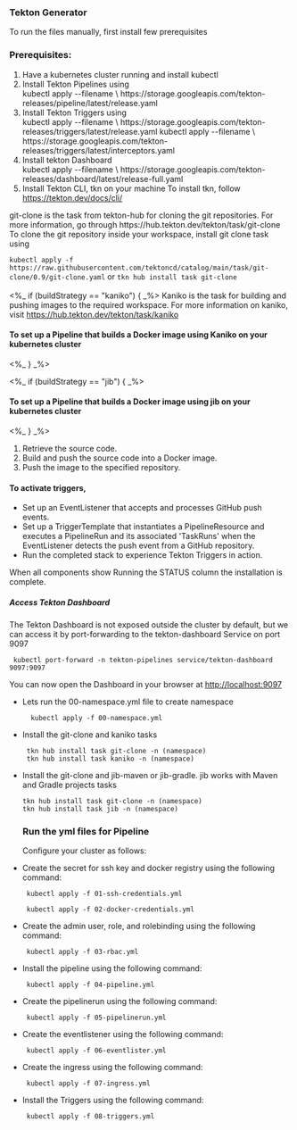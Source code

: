 <h3>Tekton Generator</h3>
To run the files manually, first install few prerequisites<br>
<h3>Prerequisites:</h3>
<ol>
   <li>Have a kubernetes cluster running and install kubectl</li>
   <li>Install Tekton Pipelines using</li>
     kubectl apply --filename \ 
        https://storage.googleapis.com/tekton-releases/pipeline/latest/release.yaml
   <li>Install Tekton Triggers using</li>
     kubectl apply --filename \
        https://storage.googleapis.com/tekton-releases/triggers/latest/release.yaml
     kubectl apply --filename \
        https://storage.googleapis.com/tekton-releases/triggers/latest/interceptors.yaml
   <li>Install tekton Dashboard</li> 
     kubectl apply --filename \
        https://storage.googleapis.com/tekton-releases/dashboard/latest/release-full.yaml
   <li>Install Tekton CLI, tkn on your machine</h3>
To install tkn, follow <a href="https://tekton.dev/docs/cli/">https://tekton.dev/docs/cli/ </a> </li>
</ol>
git-clone is the task from tekton-hub for cloning the git repositories.
For more information, go through https://hub.tekton.dev/tekton/task/git-clone<br>
To clone the git repository inside your workspace, install git clone task using<br>

```kubectl apply -f https://raw.githubusercontent.com/tektoncd/catalog/main/task/git-clone/0.9/git-clone.yaml```
or
```tkn hub install task git-clone```
<br><br>
<%_ if (buildStrategy == "kaniko") { _%>
Kaniko is the task for building and pushing images to the required workspace.
For more information on kaniko, visit https://hub.tekton.dev/tekton/task/kaniko
<h4>To set up a Pipeline that builds a Docker image using Kaniko on your kubernetes cluster</h4>
<%_ } _%>

<%_ if (buildStrategy == "jib") { _%>
<h4>To set up a Pipeline that builds a Docker image using jib on your kubernetes cluster</h4>
<%_ } _%>
<ol>


  <li>Retrieve the source code.</li>
  <li>Build and push the source code into a Docker image.</li>
  <li>Push the image to the specified repository.</li>
</ol>
<h4>To activate triggers, </h4>
<ul>
     <li>Set up an EventListener that accepts and processes GitHub push events.</li>
     <li>Set up a TriggerTemplate that instantiates a PipelineResource and executes a PipelineRun and its associated 'TaskRuns' when the EventListener detects the push event from a GitHub repository.</li>
     <li>Run the completed stack to experience Tekton Triggers in action.</li>
</ul>
When all components show Running the STATUS column the installation is complete.

<h5>Access Tekton Dashboard</h5>
The Tekton Dashboard is not exposed outside the cluster by default, but we can access it by port-forwarding to the tekton-dashboard Service on port 9097
    
     kubectl port-forward -n tekton-pipelines service/tekton-dashboard 9097:9097
     
You can now open the Dashboard in your browser at <a href="http://localhost:9097">http://localhost:9097</a>
<ul>
<li>Lets run the 00-namespace.yml file to create namespace</li>

      kubectl apply -f 00-namespace.yml
     
<li>Install the git-clone and kaniko tasks</li>

     tkn hub install task git-clone -n (namespace)
     tkn hub install task kaniko -n (namespace)

<li>Install the git-clone and jib-maven or jib-gradle. jib works with Maven and Gradle projects tasks</li>
     
    tkn hub install task git-clone -n (namespace)
    tkn hub install task jib -n (namespace)

<h3>Run the yml files for Pipeline</h3>

Configure your cluster as follows:

<li>Create the secret for ssh key and docker registry using the following command:</li>

     kubectl apply -f 01-ssh-credentials.yml
 
     kubectl apply -f 02-docker-credentials.yml
   
<li>Create the admin user, role, and rolebinding using the following command:</li>

     kubectl apply -f 03-rbac.yml
   
<li>Install the pipeline using the following command:</li>

     kubectl apply -f 04-pipeline.yml

<li>Create the pipelinerun using the following command:</li>

     kubectl apply -f 05-pipelinerun.yml

<li>Create the eventlistener using the following command:</li>

     kubectl apply -f 06-eventlister.yml

<li>Create the ingress using the following command:</li>

     kubectl apply -f 07-ingress.yml

<li>Install the  Triggers using the following command:</li>

     kubectl apply -f 08-triggers.yml